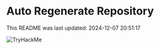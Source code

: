 # Auto Regenerate Repository

This README was last updated: 2024-12-07 20:51:17

 ![TryHackMe](https://tryhackme.com/badge/533634)